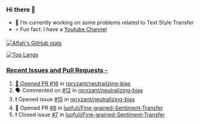 ### Hi there 👋


<!-- **aflah02/aflah02** is a ✨ _special_ ✨ repository because its `README.md` (this file) appears on your GitHub profile. -->

<!-- Here are some ideas to get you started: -->

- 🔭 I’m currently working on some problems related to Text Style Transfer
- ⚡ Fun fact: I have a [Youtube Channel](https://www.youtube.com/channel/UCwab-Xf38Sd7QsxVPoS0cgA)
<!-- - 👯 I’m looking to collaborate on  -->
<!-- - 🤔 I’m looking for help with ... -->
<!-- - 💬 Ask me about ... -->
<!-- - 📫 How to reach me: ... -->
<!-- - 😄 Pronouns: ... -->

<!--  -->

[![Aflah's GitHub stats](https://github-readme-stats.vercel.app/api?username=aflah02&hide=stars&count_private=true&show_icons=true&theme=dark)](https://github.com/anuraghazra/github-readme-stats)

[![Top Langs](https://github-readme-stats.vercel.app/api/top-langs/?username=aflah02&theme=dark&layout=compact)](https://github.com/anuraghazra/github-readme-stats)
<a href="https://github.com/anuraghazra/github-readme-stats">

 ### Recent Issues and Pull Requests - 
<!--START_SECTION:activity-->
1. 💪 Opened PR [#16](https://github.com/rpryzant/neutralizing-bias/pull/16) in [rpryzant/neutralizing-bias](https://github.com/rpryzant/neutralizing-bias)
2. 🗣 Commented on [#12](https://github.com/rpryzant/neutralizing-bias/issues/12) in [rpryzant/neutralizing-bias](https://github.com/rpryzant/neutralizing-bias)
3. ❗️ Opened issue [#15](https://github.com/rpryzant/neutralizing-bias/issues/15) in [rpryzant/neutralizing-bias](https://github.com/rpryzant/neutralizing-bias)
4. 💪 Opened PR [#8](https://github.com/luofuli/Fine-grained-Sentiment-Transfer/pull/8) in [luofuli/Fine-grained-Sentiment-Transfer](https://github.com/luofuli/Fine-grained-Sentiment-Transfer)
5. ❗️ Closed issue [#7](https://github.com/luofuli/Fine-grained-Sentiment-Transfer/issues/7) in [luofuli/Fine-grained-Sentiment-Transfer](https://github.com/luofuli/Fine-grained-Sentiment-Transfer)
<!--END_SECTION:activity-->
